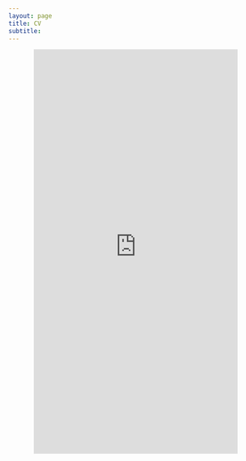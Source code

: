 ```yaml
---
layout: page
title: CV
subtitle: 
---
```


<div style="text-align:center;">
  <embed 
    src="https://EstelleGvl.github.io/assets/download/20250826_CV_EGE.pdf" 
    type="application/pdf" 
    width="80%" 
    height="800px" 
    style="display:block; margin: 0 auto; border:none;" />
</div>